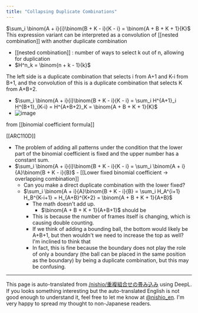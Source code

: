 ```yaml
---
title: "Collapsing Duplicate Combinations"
---
```


$\sum_i \binom{A + i}{i}\binom{B + K - i}{K - i} = \binom{A + B + K + 1}{K}$
This expression variant can be interpreted as a convolution of [[nested combination]] with another duplicate combination

- [[nested combination]] : number of ways to select k out of n, allowing for duplication
- $H^n_k = \binom{n + k - 1}{k}$

The left side is a duplicate combination that selects i from A+1 and K-i from B+1, and the convolution of this is a duplicate combination that selects K from A+B+2.
- $\sum_i \binom{A + i}{i}\binom{B + K - i}{K - i} = \sum_i H^{A+1}_i H^{B+1}_{K-i} = H^{A+B+2}_K = \binom{A + B + K + 1}{K}$
- ![image](https://gyazo.com/333dc6580cce8f6b5ef4b8cb6abdf495/thumb/1000)

from  [[binomial coefficient formula]]

[[ARC110D]]
- The problem of adding all patterns under the condition that the lower part of the binomial coefficient is fixed and the upper number has a constant sum.
- $\sum_i \binom{A + i}{i}\binom{B + K - i}{K - i} = \sum_i \binom{A + i}{A}\binom{B + K - i}{B}$
        - [[Lower fixed binomial coefficient → overlapping combination]]
    - Can you make a direct duplicate combination with the lower fixed?
    - $\sum_i \binom{A + i}{A}\binom{B + K - i}{B} = \sum_i H_A^{i+1} H_B^{K-i+1} = H_{A+B}^{K+2} = \binom{A + B + K + 1}{A+B}$
        - The math doesn't add up.
            - $\binom{A + B + K + 1}{A+B+1}$ should be
        - This is because the number of frames itself is changing, which is causing double counting.
        - If we think of adding a bounding ball, the bottom would likely be A+B+1, but then wouldn't we need to increase the top as well? I'm inclined to think that
        - In fact, this is fine because the boundary does not play the role of only a boundary (the ball can be placed in the same position as the boundary) by being a duplicate combination, but this may be confusing.

---
This page is auto-translated from [/nishio/重複組合せの畳み込み](https://scrapbox.io/nishio/重複組合せの畳み込み) using DeepL. If you looks something interesting but the auto-translated English is not good enough to understand it, feel free to let me know at [@nishio_en](https://twitter.com/nishio_en). I'm very happy to spread my thought to non-Japanese readers.